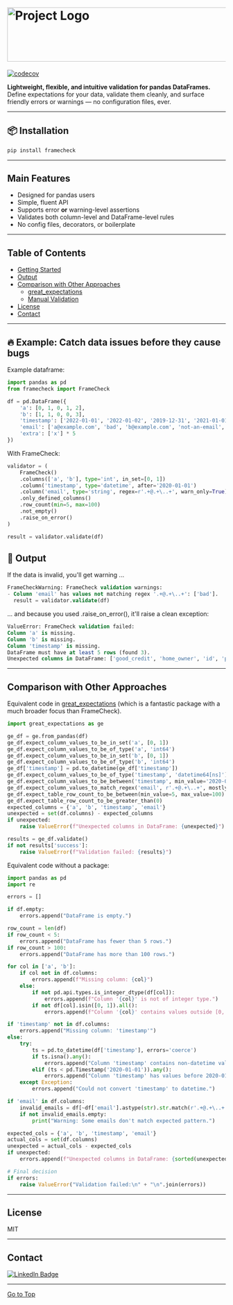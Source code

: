 # <img src="images/logo.png" alt="Project Logo" width="512" height="125">

[![codecov](https://codecov.io/gh/OlivierNDO/framecheck/branch/main/graph/badge.svg)](https://codecov.io/gh/OlivierNDO/framecheck)


**Lightweight, flexible, and intuitive validation for pandas DataFrames.**  
Define expectations for your data, validate them cleanly, and surface friendly errors or warnings — no configuration files, ever.

---

## 📦 Installation

```bash
pip install framecheck
```

---

## Main Features

- Designed for pandas users  
- Simple, fluent API  
- Supports error **or** warning-level assertions  
- Validates both column-level and DataFrame-level rules  
- No config files, decorators, or boilerplate  


---

## Table of Contents

- [Getting Started](#-example-catch-data-issues-before-they-cause-bugs)
- [Output](#-output)
- [Comparison with Other Approaches](#equivalent-code-in-greatexpectations)
    - [great_expectations](#equivalent-code-in-greatexpectations)
    - [Manual Validation](#equivalent-code-without-a-package)
- [License](#license)
- [Contact](#contact)


---

## 🔥 Example: Catch data issues before they cause bugs
Example dataframe:
```python
import pandas as pd
from framecheck import FrameCheck

df = pd.DataFrame({
    'a': [0, 1, 0, 1, 2],
    'b': [1, 1, 0, 0, 3],
    'timestamp': ['2022-01-01', '2022-01-02', '2019-12-31', '2021-01-01', '2023-05-01'],
    'email': ['a@example.com', 'bad', 'b@example.com', 'not-an-email', 'c@example.com'],
    'extra': ['x'] * 5
})
```

With FrameCheck:
```python
validator = (
    FrameCheck()
    .columns(['a', 'b'], type='int', in_set=[0, 1])
    .column('timestamp', type='datetime', after='2020-01-01')
    .column('email', type='string', regex=r'.+@.+\..+', warn_only=True)
    .only_defined_columns()
    .row_count(min=5, max=100)
    .not_empty()
    .raise_on_error()
)

result = validator.validate(df)
```

## 🧾 Output
If the data is invalid, you'll get warning ...
```sql
FrameCheckWarning: FrameCheck validation warnings:
- Column 'email' has values not matching regex '.+@.+\..+': ['bad'].
  result = validator.validate(df)
```

... and because you used .raise_on_error(), it'll raise a clean exception:
```sql
ValueError: FrameCheck validation failed:
Column 'a' is missing.
Column 'b' is missing.
Column 'timestamp' is missing.
DataFrame must have at least 5 rows (found 3).
Unexpected columns in DataFrame: ['good_credit', 'home_owner', 'id', 'promo_eligible', 'score']
```

---

## Comparison with Other Approaches

Equivalent code in [great_expectations](https://docs.greatexpectations.io/)
(which is a fantastic package with a much broader focus than FrameCheck).


```python
import great_expectations as ge

ge_df = ge.from_pandas(df)
ge_df.expect_column_values_to_be_in_set('a', [0, 1])
ge_df.expect_column_values_to_be_of_type('a', 'int64')
ge_df.expect_column_values_to_be_in_set('b', [0, 1])
ge_df.expect_column_values_to_be_of_type('b', 'int64')
ge_df['timestamp'] = pd.to_datetime(ge_df['timestamp'])
ge_df.expect_column_values_to_be_of_type('timestamp', 'datetime64[ns]')
ge_df.expect_column_values_to_be_between('timestamp', min_value='2020-01-01')
ge_df.expect_column_values_to_match_regex('email', r'.+@.+\..+', mostly=1.0)
ge_df.expect_table_row_count_to_be_between(min_value=5, max_value=100)
ge_df.expect_table_row_count_to_be_greater_than(0)
expected_columns = {'a', 'b', 'timestamp', 'email'}
unexpected = set(df.columns) - expected_columns
if unexpected:
    raise ValueError(f"Unexpected columns in DataFrame: {unexpected}")

results = ge_df.validate()
if not results['success']:
    raise ValueError(f"Validation failed: {results}")
```

Equivalent code without a package:

```python
import pandas as pd
import re

errors = []

if df.empty:
    errors.append("DataFrame is empty.")

row_count = len(df)
if row_count < 5:
    errors.append("DataFrame has fewer than 5 rows.")
if row_count > 100:
    errors.append("DataFrame has more than 100 rows.")

for col in ['a', 'b']:
    if col not in df.columns:
        errors.append(f"Missing column: {col}")
    else:
        if not pd.api.types.is_integer_dtype(df[col]):
            errors.append(f"Column '{col}' is not of integer type.")
        if not df[col].isin([0, 1]).all():
            errors.append(f"Column '{col}' contains values outside [0, 1].")

if 'timestamp' not in df.columns:
    errors.append("Missing column: 'timestamp'")
else:
    try:
        ts = pd.to_datetime(df['timestamp'], errors='coerce')
        if ts.isna().any():
            errors.append("Column 'timestamp' contains non-datetime values.")
        elif (ts < pd.Timestamp('2020-01-01')).any():
            errors.append("Column 'timestamp' has values before 2020-01-01.")
    except Exception:
        errors.append("Could not convert 'timestamp' to datetime.")

if 'email' in df.columns:
    invalid_emails = df[~df['email'].astype(str).str.match(r'.+@.+\..+')]
    if not invalid_emails.empty:
        print("Warning: Some emails don't match expected pattern.")

expected_cols = {'a', 'b', 'timestamp', 'email'}
actual_cols = set(df.columns)
unexpected = actual_cols - expected_cols
if unexpected:
    errors.append(f"Unexpected columns in DataFrame: {sorted(unexpected)}")

# Final decision
if errors:
    raise ValueError("Validation failed:\n" + "\n".join(errors))
```

---

## License
MIT

---

## Contact
[![LinkedIn Badge](https://img.shields.io/badge/LinkedIn-0077B5?style=for-the-badge&logo=linkedin&logoColor=white)](https://www.linkedin.com/in/oliviernicholas/)

<hr>

[Go to Top](#main-features)